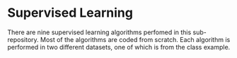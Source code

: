 # Supervised Learning

There are nine supervised learning algorithms perfomed in this sub-repository. Most of the algorithms are coded from scratch. Each algorithm is performed in two different datasets, one of which is from the class example. 
